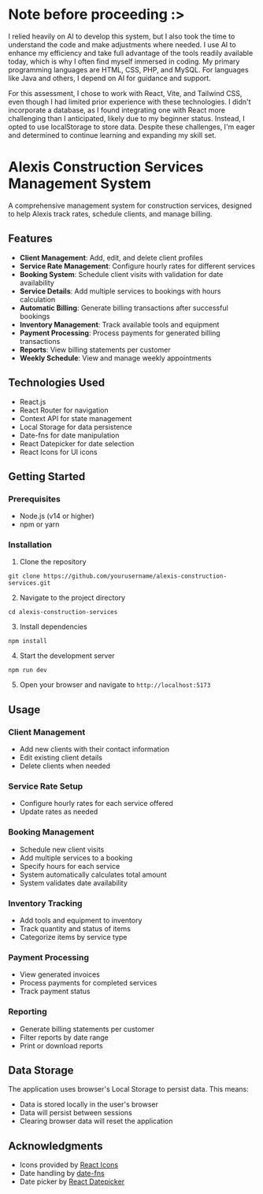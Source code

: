 # Note before proceeding :>
I relied heavily on AI to develop this system, but I also took the time to understand the code and make adjustments where needed. I use AI to enhance my efficiency and take full advantage of the tools readily available today, which is why I often find myself immersed in coding. My primary programming languages are HTML, CSS, PHP, and MySQL. For languages like Java and others, I depend on AI for guidance and support.

For this assessment, I chose to work with React, Vite, and Tailwind CSS, even though I had limited prior experience with these technologies. I didn't incorporate a database, as I found integrating one with React more challenging than I anticipated, likely due to my beginner status. Instead, I opted to use localStorage to store data. Despite these challenges, I'm eager and determined to continue learning and expanding my skill set.


# Alexis Construction Services Management System

A comprehensive management system for construction services, designed to help Alexis track rates, schedule clients, and manage billing.

## Features

- **Client Management**: Add, edit, and delete client profiles
- **Service Rate Management**: Configure hourly rates for different services
- **Booking System**: Schedule client visits with validation for date availability
- **Service Details**: Add multiple services to bookings with hours calculation
- **Automatic Billing**: Generate billing transactions after successful bookings
- **Inventory Management**: Track available tools and equipment
- **Payment Processing**: Process payments for generated billing transactions
- **Reports**: View billing statements per customer
- **Weekly Schedule**: View and manage weekly appointments

## Technologies Used

- React.js
- React Router for navigation
- Context API for state management
- Local Storage for data persistence
- Date-fns for date manipulation
- React Datepicker for date selection
- React Icons for UI icons

## Getting Started

### Prerequisites

- Node.js (v14 or higher)
- npm or yarn

### Installation

1. Clone the repository
```
git clone https://github.com/yourusername/alexis-construction-services.git
```

2. Navigate to the project directory
```
cd alexis-construction-services
```

3. Install dependencies
```
npm install
```

4. Start the development server
```
npm run dev
```

5. Open your browser and navigate to `http://localhost:5173`

## Usage

### Client Management
- Add new clients with their contact information
- Edit existing client details
- Delete clients when needed

### Service Rate Setup
- Configure hourly rates for each service offered
- Update rates as needed

### Booking Management
- Schedule new client visits
- Add multiple services to a booking
- Specify hours for each service
- System automatically calculates total amount
- System validates date availability

### Inventory Tracking
- Add tools and equipment to inventory
- Track quantity and status of items
- Categorize items by service type

### Payment Processing
- View generated invoices
- Process payments for completed services
- Track payment status

### Reporting
- Generate billing statements per customer
- Filter reports by date range
- Print or download reports

## Data Storage

The application uses browser's Local Storage to persist data. This means:
- Data is stored locally in the user's browser
- Data will persist between sessions
- Clearing browser data will reset the application

## Acknowledgments

- Icons provided by [React Icons](https://react-icons.github.io/react-icons/)
- Date handling by [date-fns](https://date-fns.org/)
- Date picker by [React Datepicker](https://reactdatepicker.com/)
